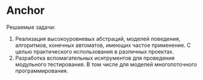 # Anchor
Решаемые задачи:
1. Реализация высокоуровневых абстраций, моделей поведения, алгоритмов, конечных автоматов, имеющих частое применение. С целью практического использования в различных проектах.
2. Разработка вспомагательных иснтрументов для проведения модульного тестирования. В том числе для моделей многопоточного программирования.
